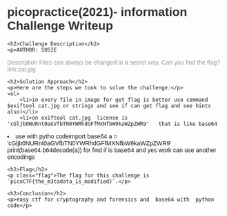 <!DOCTYPE html>
<html>
<head>
    <style>
        body {
            font-family: Arial, sans-serif;
        }
        h1 {
            color: #333;
        }
        h2 {
            color: #666;
        }
        p {
            color: #999;
        }
        .flag {
            color: red;
            font-weight: bold;
        }
    </style>
</head>
<body>
    <h1>picopractice(2021)- information Challenge Writeup</h1>

    <h2>Challenge Description</h2>
    <p>AUTHOR: SUSIE

Description
Files can always be changed in a secret way. Can you find the flag? link:cat.jpg
</p>

    <h2>Solution Approach</h2>
    <p>Here are the steps we took to solve the challenge:</p>
    <ol>
        <li>in every file in image for get flag is better use command $exiftool cat.jpg or strings and see if can get flag and see hints also)</li>
        <li>on exiftool cat.jpg  license is 'cGljb0NURnt0aGVfbTN0YWRhdGFfMXNfbW9kaWZpZWR9'   that is like base64
<li>use with pytho codeimport base64
a = 'cGljb0NURnt0aGVfbTN0YWRhdGFfMXNfbW9kaWZpZWR9'
print(base64.b64decode(a)) for find if is base64 and yes work can use another encodings
    </ol>

    <h2>Flag</h2>
    <p class="flag">The flag for this challenge is `picoCTF{the_m3tadata_1s_modified}`.</p>

    <h2>Conclusion</h2>
    <p>easy ctf for cryptography and forensics and  base64 with  python code</p>
</body>
</html>

